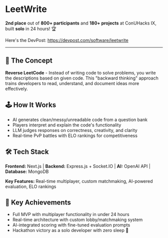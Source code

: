 # LeetWrite

**2nd place** out of **800+ participants** and **180+ projects** at ConUHacks IX, built **solo** in 24 hours! 🏆

Here's the DevPost: https://devpost.com/software/leetwrite

---

## 🔄 The Concept
**Reverse LeetCode** - Instead of writing code to solve problems, you write the descriptions based on given code. This "backward thinking" approach trains developers to read, understand, and document ideas more effectively.

## 🕹️ How It Works
- AI generates clean/messy/unreadable code from a question bank
- Players interpret and explain the code's functionality  
- LLM judges responses on correctness, creativity, and clarity
- Real-time PvP battles with ELO rankings for competitiveness

## 🛠️ Tech Stack
**Frontend:** Next.js | **Backend:** Express.js + Socket.IO | **AI:** OpenAI API | **Database:** MongoDB

**Key Features:** Real-time multiplayer, custom matchmaking, AI-powered evaluation, ELO rankings

## 🎯 Key Achievements
- Full MVP with multiplayer functionality in under 24 hours
- Real-time architecture with custom lobby/matchmaking system  
- AI-integrated scoring with fine-tuned evaluation prompts
- Hackathon victory as a solo developer with zero sleep 💪
